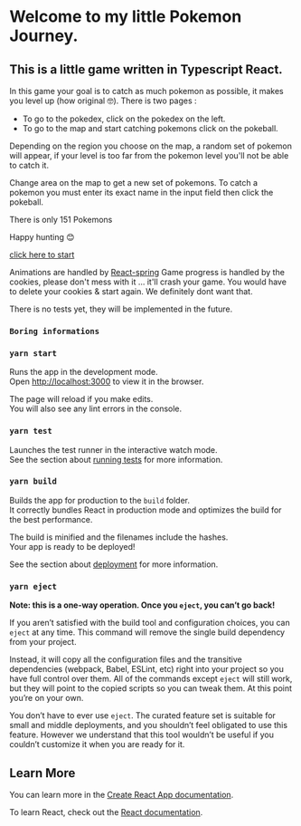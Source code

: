 # Welcome to my little Pokemon Journey.

## This is a little game written in Typescript React.

In this game your goal is to catch as much pokemon as possible, it makes you level up (how original 🤓).
There is two pages :
- To go to the pokedex, click on the pokedex on the left.
- To go to the map and start catching pokemons click on the pokeball.

Depending on the region you choose on the map, a random set of pokemon will appear, if your level is too far from the pokemon level you'll not be able to catch it.

Change area on the map to get a new set of pokemons.
To catch a pokemon you must enter its exact name in the input field then click the pokeball.

There is only 151 Pokemons

Happy hunting 😊


[click here to start](https://know-your-pokemons.netlify.app)


Animations are handled by [React-spring](https://react-spring.io/)
Game progress is handled by the cookies, please don't mess with it ... it'll crash your game. You would have to delete your cookies & start again.
We definitely dont want that.

There is no tests yet, they will be implemented in the future.


### `Boring informations`


### `yarn start`

Runs the app in the development mode.\
Open [http://localhost:3000](http://localhost:3000) to view it in the browser.

The page will reload if you make edits.\
You will also see any lint errors in the console.

### `yarn test`

Launches the test runner in the interactive watch mode.\
See the section about [running tests](https://facebook.github.io/create-react-app/docs/running-tests) for more information.

### `yarn build`

Builds the app for production to the `build` folder.\
It correctly bundles React in production mode and optimizes the build for the best performance.

The build is minified and the filenames include the hashes.\
Your app is ready to be deployed!

See the section about [deployment](https://facebook.github.io/create-react-app/docs/deployment) for more information.

### `yarn eject`

**Note: this is a one-way operation. Once you `eject`, you can’t go back!**

If you aren’t satisfied with the build tool and configuration choices, you can `eject` at any time. This command will remove the single build dependency from your project.

Instead, it will copy all the configuration files and the transitive dependencies (webpack, Babel, ESLint, etc) right into your project so you have full control over them. All of the commands except `eject` will still work, but they will point to the copied scripts so you can tweak them. At this point you’re on your own.

You don’t have to ever use `eject`. The curated feature set is suitable for small and middle deployments, and you shouldn’t feel obligated to use this feature. However we understand that this tool wouldn’t be useful if you couldn’t customize it when you are ready for it.

## Learn More

You can learn more in the [Create React App documentation](https://facebook.github.io/create-react-app/docs/getting-started).

To learn React, check out the [React documentation](https://reactjs.org/).
